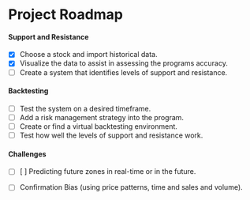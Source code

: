 # Project Roadmap

<h4>Support and Resistance</h4>

- [X] Choose a stock and import historical data.
- [X] Visualize the data to assist in assessing the programs accuracy.
- [ ] Create a system that identifies levels of support and resistance.

<h4>Backtesting</h4>

- [ ] Test the system on a desired timeframe.
- [ ] Add a risk management strategy into the program.
- [ ] Create or find a virtual backtesting environment.
- [ ] Test how well the levels of support and resistance work.

<h4>Challenges</h4>

- [ ] [ ] Predicting future zones in real-time or in the future.
- [ ] Confirmation Bias (using price patterns, time and sales and volume).



